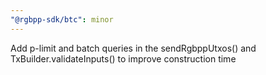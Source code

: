 ```yaml
---
"@rgbpp-sdk/btc": minor
---
```


Add p-limit and batch queries in the sendRgbppUtxos() and TxBuilder.validateInputs() to improve construction time
